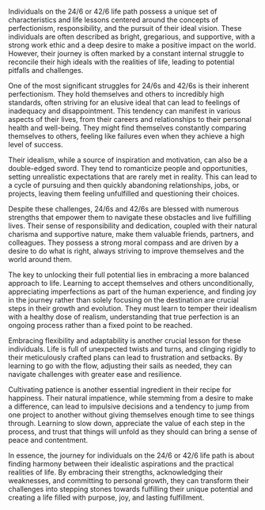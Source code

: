 Individuals on the 24/6 or 42/6 life path possess a unique set of characteristics and life lessons centered around the concepts of perfectionism, responsibility, and the pursuit of their ideal vision. These individuals are often described as bright, gregarious, and supportive, with a strong work ethic and a deep desire to make a positive impact on the world. However, their journey is often marked by a constant internal struggle to reconcile their high ideals with the realities of life, leading to potential pitfalls and challenges.

One of the most significant struggles for 24/6s and 42/6s is their inherent perfectionism. They hold themselves and others to incredibly high standards, often striving for an elusive ideal that can lead to feelings of inadequacy and disappointment. This tendency can manifest in various aspects of their lives, from their careers and relationships to their personal health and well-being. They might find themselves constantly comparing themselves to others, feeling like failures even when they achieve a high level of success.

Their idealism, while a source of inspiration and motivation, can also be a double-edged sword. They tend to romanticize people and opportunities, setting unrealistic expectations that are rarely met in reality. This can lead to a cycle of pursuing and then quickly abandoning relationships, jobs, or projects, leaving them feeling unfulfilled and questioning their choices.

Despite these challenges, 24/6s and 42/6s are blessed with numerous strengths that empower them to navigate these obstacles and live fulfilling lives. Their sense of responsibility and dedication, coupled with their natural charisma and supportive nature, make them valuable friends, partners, and colleagues. They possess a strong moral compass and are driven by a desire to do what is right, always striving to improve themselves and the world around them.

The key to unlocking their full potential lies in embracing a more balanced approach to life. Learning to accept themselves and others unconditionally, appreciating imperfections as part of the human experience, and finding joy in the journey rather than solely focusing on the destination are crucial steps in their growth and evolution. They must learn to temper their idealism with a healthy dose of realism, understanding that true perfection is an ongoing process rather than a fixed point to be reached.

Embracing flexibility and adaptability is another crucial lesson for these individuals. Life is full of unexpected twists and turns, and clinging rigidly to their meticulously crafted plans can lead to frustration and setbacks. By learning to go with the flow, adjusting their sails as needed, they can navigate challenges with greater ease and resilience.

Cultivating patience is another essential ingredient in their recipe for happiness. Their natural impatience, while stemming from a desire to make a difference, can lead to impulsive decisions and a tendency to jump from one project to another without giving themselves enough time to see things through. Learning to slow down, appreciate the value of each step in the process, and trust that things will unfold as they should can bring a sense of peace and contentment.

In essence, the journey for individuals on the 24/6 or 42/6 life path is about finding harmony between their idealistic aspirations and the practical realities of life. By embracing their strengths, acknowledging their weaknesses, and committing to personal growth, they can transform their challenges into stepping stones towards fulfilling their unique potential and creating a life filled with purpose, joy, and lasting fulfillment. 
